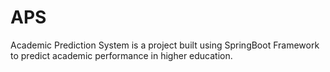 # APS
Academic Prediction System is a project built using SpringBoot Framework to predict academic performance in higher education.
